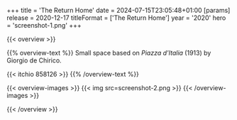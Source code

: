 +++
title = 'The Return Home'
date = 2024-07-15T23:05:48+01:00
[params]
    release = 2020-12-17
    titleFormat = ['The Return Home']
    year = '2020'
    hero = 'screenshot-1.png'
+++

{{< overview >}}

{{% overview-text %}}
Small space based on *Piazza d'Italia* (1913) by Giorgio de Chirico.

{{< itchio 858126 >}}
{{% /overview-text %}}

{{< overview-images >}}
{{< img src=screenshot-2.png >}}
{{< /overview-images >}}

{{< /overview >}}